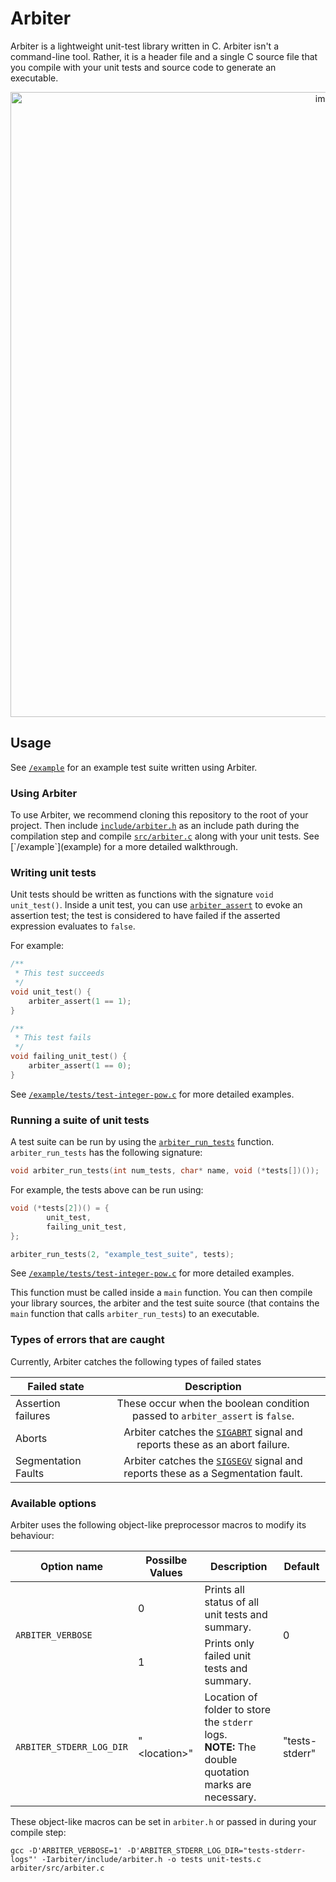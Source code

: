 # Arbiter
Arbiter is a lightweight unit-test library written in C. Arbiter isn't a command-line tool. Rather, it is a header file and a single C source file that you compile with your unit tests and source code to generate an executable.

<center>
<img width="1000" alt="image" src="https://github.com/janithpet/arbiter/assets/22471198/5eec1930-5d2b-4ee3-b4d3-7f6fba1d3f39">
</center>

## Usage
See [`/example`](example) for an example test suite written using Arbiter.

### Using Arbiter
To use Arbiter, we recommend cloning this repository to the root of your project. Then include [`include/arbiter.h`](include/arbiter.h) as an include path during the compilation step and compile [`src/arbiter.c`](src/arbiter.c`) along with your unit tests. See [`/example`](example) for a more detailed walkthrough.


### Writing unit tests
Unit tests should be written as functions with the signature `void unit_test()`. Inside a unit test, you can use [`arbiter_assert`](/include/arbiter.h) to evoke an assertion test; the test is considered to have failed if the asserted expression evaluates to `false`.

For example:
```c
/**
 * This test succeeds
 */
void unit_test() {
    arbiter_assert(1 == 1);
}

/**
 * This test fails
 */
void failing_unit_test() {
    arbiter_assert(1 == 0);
}
```

See [`/example/tests/test-integer-pow.c`](/example/tests/test-integer-pow.c) for more detailed examples.

### Running a suite of unit tests
A test suite can be run by using the [`arbiter_run_tests`](include/arbiter.h) function. `arbiter_run_tests` has the following signature:
```c
void arbiter_run_tests(int num_tests, char* name, void (*tests[])());
```

For example, the tests above can be run using:
```c
void (*tests[2])() = {
        unit_test,
        failing_unit_test,
};

arbiter_run_tests(2, "example_test_suite", tests);
```

See [`/example/tests/test-integer-pow.c`](/example/tests/test-integer-pow.c) for more detailed examples.

This function must be called inside a `main` function. You can then compile your library sources, the arbiter and the test suite source (that contains the `main` function that calls `arbiter_run_tests`) to an executable.







### Types of errors that are caught
Currently, Arbiter catches the following types of failed states

<center>

|Failed state|Description|
|----------|:-------------:|
| Assertion failures | These occur when the boolean condition passed to `arbiter_assert` is `false`. |
| Aborts | Arbiter catches the [`SIGABRT`](https://en.cppreference.com/w/c/program/SIG_types) signal and reports these as an abort failure. |
| Segmentation Faults| Arbiter catches the [`SIGSEGV`](https://en.cppreference.com/w/c/program/SIG_types) signal and reports these as a Segmentation fault. |


</center>

### Available options
Arbiter uses the following object-like preprocessor macros to modify its behaviour:
<table>
    <thead>
        <tr>
            <th>Option name</th>
            <th>Possilbe Values</th>
            <th>Description</th>
            <th>Default</th>
        </tr>
    </thead>
    <tbody>
        <tr>
            <td rowspan=2><code>ARBITER_VERBOSE</code></td>
            <td rowspan=1>0</td>
            <td>Prints all status of all unit tests and summary.</td>
			<td rowspan=2>0</td>
        </tr>
        <tr>
            <td rowspan=1>1</td>
            <td rowspan=>Prints only failed unit tests and summary.</td>
        </tr>
        <tr>
          <td rowspan=1><code>ARBITER_STDERR_LOG_DIR</code></td>
            <td rowspan=1>"&ltlocation&gt"</td>
            <td>Location of folder to store the <code>stderr</code> logs. <br>
            <b>NOTE:</b> The double quotation marks are necessary.</td>
			<td rowspan=2>"tests-stderr"</td>
        </tr>
    </tbody>
</table>

These object-like macros can be set in `arbiter.h` or passed in during your compile step:

```shell
gcc -D'ARBITER_VERBOSE=1' -D'ARBITER_STDERR_LOG_DIR="tests-stderr-logs"' -Iarbiter/include/arbiter.h -o tests unit-tests.c arbiter/src/arbiter.c
```
